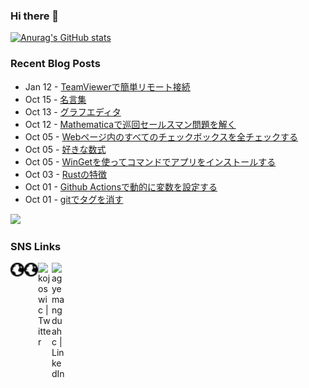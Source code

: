 ### Hi there 👋

[![Anurag's GitHub stats](https://github-readme-stats.vercel.app/api?username=kenjinote)](https://github.com/anuraghazra/github-readme-stats)


### Recent Blog Posts
<!-- feed start -->
- Jan 12 - [TeamViewerで簡単リモート接続](https://kenji.blog/posts/teamviewer%E3%81%A7%E7%B0%A1%E5%8D%98%E3%83%AA%E3%83%A2%E3%83%BC%E3%83%88%E6%8E%A5%E7%B6%9A/)
- Oct 15 - [名言集](https://kenji.blog/posts/%E5%90%8D%E8%A8%80%E9%9B%86/)
- Oct 13 - [グラフエディタ](https://kenji.blog/posts/%E3%82%B0%E3%83%A9%E3%83%95%E3%82%A8%E3%83%87%E3%82%A3%E3%82%BF/)
- Oct 12 - [Mathematicaで巡回セールスマン問題を解く](https://kenji.blog/posts/mathematica%E3%81%A7%E5%B7%A1%E5%9B%9E%E3%82%BB%E3%83%BC%E3%83%AB%E3%82%B9%E3%83%9E%E3%83%B3%E5%95%8F%E9%A1%8C%E3%82%92%E8%A7%A3%E3%81%8F/)
- Oct 05 - [Webページ内のすべてのチェックボックスを全チェックする](https://kenji.blog/posts/web%E3%83%9A%E3%83%BC%E3%82%B8%E5%86%85%E3%81%AE%E3%81%99%E3%81%B9%E3%81%A6%E3%81%AE%E3%83%81%E3%82%A7%E3%83%83%E3%82%AF%E3%83%9C%E3%83%83%E3%82%AF%E3%82%B9%E3%82%92%E5%85%A8%E3%83%81%E3%82%A7%E3%83%83%E3%82%AF%E3%81%99%E3%82%8B/)
- Oct 05 - [好きな数式](https://kenji.blog/posts/%E5%A5%BD%E3%81%8D%E3%81%AA%E6%95%B0%E5%BC%8F/)
- Oct 05 - [WinGetを使ってコマンドでアプリをインストールする](https://kenji.blog/posts/winget%E3%82%92%E4%BD%BF%E3%81%A3%E3%81%A6%E3%82%B3%E3%83%9E%E3%83%B3%E3%83%89%E3%81%A7%E3%82%A2%E3%83%97%E3%83%AA%E3%82%92%E3%82%A4%E3%83%B3%E3%82%B9%E3%83%88%E3%83%BC%E3%83%AB%E3%81%99%E3%82%8B/)
- Oct 03 - [Rustの特徴](https://kenji.blog/posts/rust%E3%81%AE%E7%89%B9%E5%BE%B4/)
- Oct 01 - [Github Actionsで動的に変数を設定する](https://kenji.blog/posts/github-actions%E3%81%A7%E5%8B%95%E7%9A%84%E3%81%AB%E5%A4%89%E6%95%B0%E3%82%92%E8%A8%AD%E5%AE%9A%E3%81%99%E3%82%8B/)
- Oct 01 - [gitでタグを消す](https://kenji.blog/posts/git%E3%81%A7%E3%82%BF%E3%82%B0%E3%82%92%E6%B6%88%E3%81%99/)
<!-- feed end -->

<!-- GitHub Profile Views Counter -->
![](https://komarev.com/ghpvc/?username=kenjinote)

<!-- SNS Links -->
### SNS Links
[<img align="left" alt="codewithkojo.com" width="22px" src="https://raw.githubusercontent.com/iconic/open-iconic/master/svg/globe.svg" />][website1]
[<img align="left" alt="codewithkojo.com" width="22px" src="https://raw.githubusercontent.com/iconic/open-iconic/master/svg/globe.svg" />][website2]
[<img align="left" alt="kojoswic | Twitter" width="22px" src="https://cdn.jsdelivr.net/npm/simple-icons@v3/icons/twitter.svg" />][twitter]
[<img align="left" alt="agyemangduahc | LinkedIn" width="22px" src="https://cdn.jsdelivr.net/npm/simple-icons@v3/icons/linkedin.svg" />][linkedin]

[website1]: https://hack.jp
[website2]: https://kenji.blog
[twitter]: https://twitter.com/kenjinote
[linkedin]: https://www.linkedin.com/in/kenjinote/

<!--
**kenjinote/kenjinote** is a ✨ _special_ ✨ repository because its `README.md` (this file) appears on your GitHub profile.

Here are some ideas to get you started:

- 🔭 I’m currently working on ...
- 🌱 I’m currently learning ...
- 👯 I’m looking to collaborate on ...
- 🤔 I’m looking for help with ...
- 💬 Ask me about ...
- 📫 How to reach me: ...
- 😄 Pronouns: ...
- ⚡ Fun fact: ...
-->

